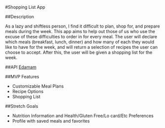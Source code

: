 #Shopping List App

##Description

As a lazy and shiftless person, I find it difficult to plan, shop for, and prepare meals during the week.  This app aims to help out those of us who use the excuse of these difficulties to order in for every meal.  The user will declare which meals (breakfast, lunch, dinner) and how many of each they would like to have for the week, and will return a selection of recipes the user can choose to accept.  After this, the user will be given a shopping list for the week.

##API
[Edamam](https://developer.edamam.com/edamam-recipe-api)

##MVP Features
- Customizable Meal Plans
- Recipe Options
- Shopping List

##Stretch Goals
- Nutrition Information and Health/Gluten Free/Lo card/Etc Preferences
- Profile with saved meals and favorites